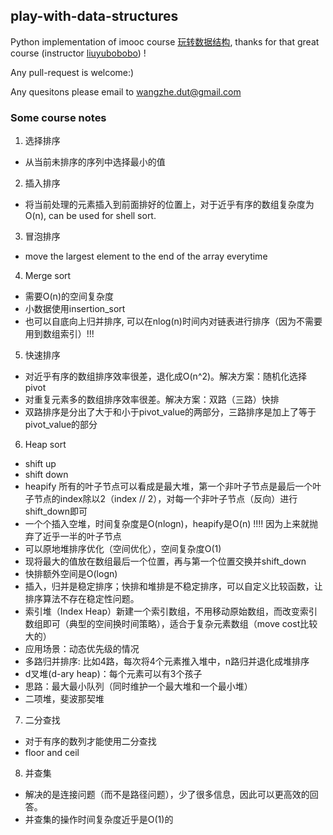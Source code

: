 ## play-with-data-structures

Python implementation of imooc course [玩转数据结构](https://coding.imooc.com/class/207.html), thanks for that great course (instructor [liuyubobobo](https://github.com/liuyubobobo)) !

Any pull-request is welcome:)

Any quesitons please email to wangzhe.dut@gmail.com


### Some course notes

1. 选择排序
- 从当前未排序的序列中选择最小的值


2. 插入排序
- 将当前处理的元素插入到前面排好的位置上，对于近乎有序的数组复杂度为O(n), can be used for shell sort.


3. 冒泡排序
- move the largest element to the end of the array everytime


4. Merge sort
- 需要O(n)的空间复杂度
- 小数据使用insertion_sort
- 也可以自底向上归并排序, 可以在nlog(n)时间内对链表进行排序（因为不需要用到数组索引）!!!


5. 快速排序
- 对近乎有序的数组排序效率很差，退化成O(n^2)。解决方案：随机化选择pivot
- 对重复元素多的数组排序效率很差。解决方案：双路（三路）快排
- 双路排序是分出了大于和小于pivot_value的两部分，三路排序是加上了等于pivot_value的部分


6. Heap sort
- shift up
- shift down
- heapify 所有的叶子节点可以看成是最大堆，第一个非叶子节点是最后一个叶子节点的index除以2（index // 2），对每一个非叶子节点（反向）进行shift_down即可
- 一个个插入空堆，时间复杂度是O(nlogn)，heapify是O(n) !!!! 因为上来就抛弃了近乎一半的叶子节点
- 可以原地堆排序优化（空间优化），空间复杂度O(1)
- 现将最大的值放在数组最后一个位置，再与第一个位置交换并shift_down
- 快排额外空间是O(logn)
- 插入，归并是稳定排序；快排和堆排是不稳定排序，可以自定义比较函数，让排序算法不存在稳定性问题。
- 索引堆（Index Heap）新建一个索引数组，不用移动原始数组，而改变索引数组即可（典型的空间换时间策略），适合于复杂元素数组（move cost比较大的）
- 应用场景：动态优先级的情况
- 多路归并排序: 比如4路，每次将4个元素推入堆中，n路归并退化成堆排序
- d叉堆(d-ary heap)：每个元素可以有3个孩子
- 思路：最大最小队列（同时维护一个最大堆和一个最小堆）
- 二项堆，斐波那契堆


7. 二分查找
- 对于有序的数列才能使用二分查找
- floor and ceil

8. 并查集
- 解决的是连接问题（而不是路径问题），少了很多信息，因此可以更高效的回答。
- 并查集的操作时间复杂度近乎是O(1)的